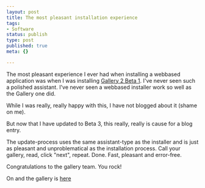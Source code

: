 ```yaml
---
layout: post
title: The most pleasant installation experience
tags:
- Software
status: publish
type: post
published: true
meta: {}

---
```

<p>The most pleasant experience I ever had when installing a webbased application was when I was installing <a href="http://gallery.sf.net">Gallery 2 Beta 1</a>. I've never seen such a polished assistant. I've never seen a webbased installer work so well as the Gallery one did.</p>
<p>While I was really, really happy with this, I have not blogged about it (shame on me).</p>
<p>But now that I have updated to Beta 3, this really, really is cause for a blog entry. </p>
<p>The update-process uses the same assistant-type as the installer and is just as pleasant and unproblematical as the installation process. Call your gallery, read, click "next", repeat. Done. Fast, pleasant and error-free.</p>
<p>Congratulations to the gallery team. You rock!</p>
<p>On and the gallery is <a href="http://www.pilif.ch/gallery2/">here</a></p>
